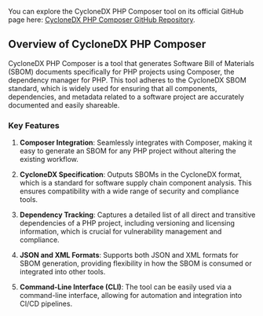 You can explore the CycloneDX PHP Composer tool on its official GitHub page here: [CycloneDX PHP Composer GitHub Repository](https://github.com/CycloneDX/cyclonedx-php-composer).

## Overview of CycloneDX PHP Composer

CycloneDX PHP Composer is a tool that generates Software Bill of Materials (SBOM) documents specifically for PHP projects using Composer, the dependency manager for PHP. This tool adheres to the CycloneDX SBOM standard, which is widely used for ensuring that all components, dependencies, and metadata related to a software project are accurately documented and easily shareable.

### Key Features

1. **Composer Integration**: Seamlessly integrates with Composer, making it easy to generate an SBOM for any PHP project without altering the existing workflow.
   
2. **CycloneDX Specification**: Outputs SBOMs in the CycloneDX format, which is a standard for software supply chain component analysis. This ensures compatibility with a wide range of security and compliance tools.

3. **Dependency Tracking**: Captures a detailed list of all direct and transitive dependencies of a PHP project, including versioning and licensing information, which is crucial for vulnerability management and compliance.

4. **JSON and XML Formats**: Supports both JSON and XML formats for SBOM generation, providing flexibility in how the SBOM is consumed or integrated into other tools.

5. **Command-Line Interface (CLI)**: The tool can be easily used via a command-line interface, allowing for automation and integration into CI/CD pipelines.
